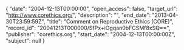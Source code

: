 {
  "date": "2004-12-13T00:00:00", 
  "open_access": false, 
  "target_url": "http://www.corethics.org/", 
  "description": "", 
  "end_date": "2013-04-30T23:59:59Z", 
  "title": "Comment on Reproductive Ethics (CORE)", 
  "record_id": "20041213T000000/SfPx+iOgqan0bFCSMf8xSQ==", 
  "publisher": "corethics.org", 
  "start_date": "2004-12-13T00:00:00Z", 
  "subject": null
}

